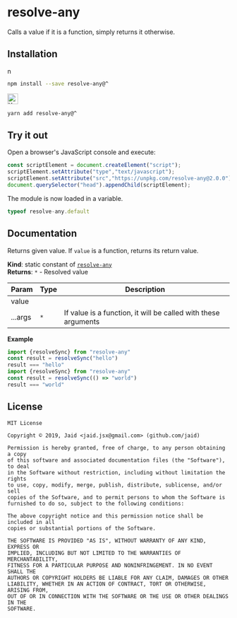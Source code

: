 # resolve-any


Calls a value if it is a function, simply returns it otherwise.

## Installation
<a href='https://npmjs.com/package/resolve-any'><img alt='npm logo' src='https://raw.githubusercontent.com/npm/logos/master/npm%20logo/npm-logo-red.png' height=16/></a>
```bash
npm install --save resolve-any@^
```
<a href='https://yarnpkg.com/package/resolve-any'><img alt='Yarn logo' src='https://raw.githubusercontent.com/yarnpkg/assets/master/yarn-kitten-full.png' height=24/></a>
```bash
yarn add resolve-any@^
```


## Try it out
Open a browser's JavaScript console and execute:

```javascript
const scriptElement = document.createElement("script");
scriptElement.setAttribute("type","text/javascript");
scriptElement.setAttribute("src","https://unpkg.com/resolve-any@2.0.0");
document.querySelector("head").appendChild(scriptElement);
```

The module is now loaded in a variable.

```javascript
typeof resolve-any.default
```

## Documentation
Returns given value. If `value` is a function, returns its return value.

**Kind**: static constant of [<code>resolve-any</code>](#module_resolve-any)  
**Returns**: <code>\*</code> - Resolved value  

| Param | Type | Description |
| --- | --- | --- |
| value |  |  |
| ...args | <code>\*</code> | If value is a function, it will be called with these arguments |

**Example**  
```javascript
import {resolveSync} from "resolve-any"
const result = resolveSync("hello")
result === "hello"
import {resolveSync} from "resolve-any"
const result = resolveSync(() => "world")
result === "world"
```


## License
```text
MIT License

Copyright © 2019, Jaid <jaid.jsx@gmail.com> (github.com/jaid)

Permission is hereby granted, free of charge, to any person obtaining a copy
of this software and associated documentation files (the "Software"), to deal
in the Software without restriction, including without limitation the rights
to use, copy, modify, merge, publish, distribute, sublicense, and/or sell
copies of the Software, and to permit persons to whom the Software is
furnished to do so, subject to the following conditions:

The above copyright notice and this permission notice shall be included in all
copies or substantial portions of the Software.

THE SOFTWARE IS PROVIDED "AS IS", WITHOUT WARRANTY OF ANY KIND, EXPRESS OR
IMPLIED, INCLUDING BUT NOT LIMITED TO THE WARRANTIES OF MERCHANTABILITY,
FITNESS FOR A PARTICULAR PURPOSE AND NONINFRINGEMENT. IN NO EVENT SHALL THE
AUTHORS OR COPYRIGHT HOLDERS BE LIABLE FOR ANY CLAIM, DAMAGES OR OTHER
LIABILITY, WHETHER IN AN ACTION OF CONTRACT, TORT OR OTHERWISE, ARISING FROM,
OUT OF OR IN CONNECTION WITH THE SOFTWARE OR THE USE OR OTHER DEALINGS IN THE
SOFTWARE.
```
